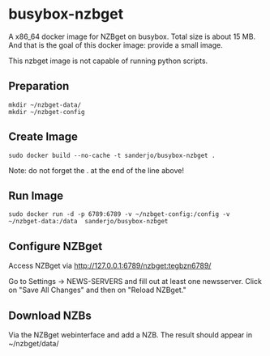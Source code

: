 busybox-nzbget
==============

A x86_64 docker image for NZBget on busybox. Total size is about 15 MB. And that is the goal of this docker image: provide a small image.

This nzbget image is not capable of running python scripts.

Preparation
-----------
```
mkdir ~/nzbget-data/
mkdir ~/nzbget-config
```

Create Image
------------
```
sudo docker build --no-cache -t sanderjo/busybox-nzbget .
```
Note: do not forget the . at the end of the line above!



Run Image
---------
```
sudo docker run -d -p 6789:6789 -v ~/nzbget-config:/config -v ~/nzbget-data:/data  sanderjo/busybox-nzbget
```

Configure NZBget
-------------
Access NZBget via http://127.0.0.1:6789/nzbget:tegbzn6789/

Go to Settings -> NEWS-SERVERS and fill out at least one newsserver. Click on "Save All Changes" and then on "Reload NZBget."

Download NZBs
-------------
Via the NZBget webinterface and add a NZB. The result should appear in ~/nzbget/data/



